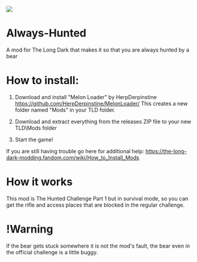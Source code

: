 ![](https://www.google.com/url?sa=i&url=https%3A%2F%2Fwww.pinterest.com%2Fpin%2F849632285933715929%2F&psig=AOvVaw2QQFFhJoVVq00Sm7v_jjPZ&ust=1705409278096000&source=images&cd=vfe&opi=89978449&ved=0CBEQjRxqFwoTCPj11uO234MDFQAAAAAdAAAAABAI)

# Always-Hunted
A mod for The Long Dark that makes it so that you are always hunted by a bear

How to install:
===============
1. Download and install "Melon Loader" by HerpDerpinstine
https://github.com/HerpDerpinstine/MelonLoader/
This creates a new folder named "Mods" in your TLD folder.

2. Download and extract everything from the releases ZIP file to your new TLD\Mods folder
   
3. Start the game!

If you are still having trouble go here for additional help: https://the-long-dark-modding.fandom.com/wiki/How_to_Install_Mods

# How it works
This mod is The Hunted Challenge Part 1 but in survival mode, so you can get the rifle and access places that are blocked in the regular challenge.

# !Warning
If the bear gets stuck somewhere it is not the mod's fault, the bear even in the official challenge is a little buggy.
